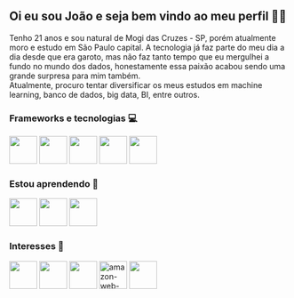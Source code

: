 ## Oi eu sou João e seja bem vindo ao meu perfil 👋🏾
Tenho 21 anos e sou natural de Mogi das Cruzes - SP, porém atualmente moro e estudo em São Paulo capital. A tecnologia já faz parte do meu dia a dia desde que era garoto, mas não faz tanto tempo que eu mergulhei a fundo no mundo dos dados, honestamente essa paixão acabou sendo uma grande surpresa para mim também.  
Atualmente, procuro tentar diversificar os meus estudos em machine learning, banco de dados, big data, BI, entre outros.

### Frameworks e tecnologias 💻

<img loading='lazy' src="https://cdn.jsdelivr.net/gh/devicons/devicon/icons/python/python-original.svg" width=50 height=50 /> <img loading='lazy' src="https://cdn.jsdelivr.net/gh/devicons/devicon/icons/r/r-original.svg" width=50 height=50 /> <img src="https://cdn.jsdelivr.net/gh/devicons/devicon/icons/pandas/pandas-original-wordmark.svg" width=50 height=50 /> <img loading='lazy' src="https://cdn.jsdelivr.net/gh/devicons/devicon/icons/c/c-plain.svg" width=50 height=50 />  <img loading='lazy' src="https://cdn.jsdelivr.net/gh/devicons/devicon/icons/cplusplus/cplusplus-plain.svg" width=50 height=50 /> 
          
### Estou aprendendo 📖
<img loading='lazy' src="https://cdn.jsdelivr.net/gh/devicons/devicon/icons/mysql/mysql-original.svg" width=50 height=50 /> <img loading='lazy' src="https://cdn.jsdelivr.net/gh/devicons/devicon/icons/git/git-original.svg" width=50 height=50 /> <img loading='lazy' src="https://cdn.jsdelivr.net/gh/devicons/devicon/icons/tensorflow/tensorflow-original.svg" width=50 height=50 /> 

### Interesses 🤩
<img loading='lazy' src="https://cdn.jsdelivr.net/gh/devicons/devicon/icons/javascript/javascript-original.svg" width=50 height=50 /> <img loading='lazy' src="https://cdn.jsdelivr.net/gh/devicons/devicon/icons/linux/linux-original.svg" width=50 height=50 /> <img src="https://cdn.jsdelivr.net/gh/devicons/devicon/icons/docker/docker-plain.svg" width=50 height=50 /> <img width="50" height="50" src="https://img.icons8.com/color/48/000000/amazon-web-services.png" alt="amazon-web-services"/> <img src="https://cdn.jsdelivr.net/gh/devicons/devicon/icons/django/django-plain.svg" width=50 height=50 />
          


<!--
**jorodrigues01/jorodrigues01** is a ✨ _special_ ✨ repository because its `README.md` (this file) appears on your GitHub profile.

Here are some ideas to get you started:

- 🔭 I’m currently working on ...
- 🌱 I’m currently learning ...
- 👯 I’m looking to collaborate on ...
- 🤔 I’m looking for help with ...
- 💬 Ask me about ...
- 📫 How to reach me: ...
- 😄 Pronouns: ...
- ⚡ Fun fact: ...
-->
